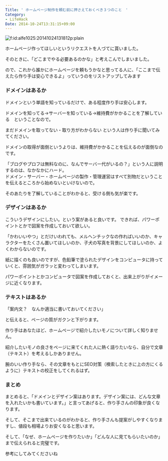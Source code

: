 ```yaml
---
Title: ' ホームページ制作を頼む前に押さえておくべき３つのこと　'
Category:
- LifeHack
Date: 2014-10-24T13:31:15+09:00
---
```



<span ><img src="https://cdn-ak.f.st-hatena.com/images/fotolife/a/alfe1025/20141024/20141024131812.png" alt="f:id:alfe1025:20141024131812p:plain" title="f:id:alfe1025:20141024131812p:plain" class="hatena-fotolife" itemprop="image"></span>

ホームページ作ってほしいというリクエストを人づてに貰いました。

そのときに、「どこまでやる必要あるのかな」と考えこんでしまいました。

ので、これから誰かにホームページを頼もうかなと思ってる人に、「ここまで伝えたら作り手は安心できるよ」っていうのをリストアップしてみます


###  ドメインはあるか

ドメインという単語を知っているだけで、ある程度作り手は安心します。

ドメインを知ってる→サーバーを知っている→維持費がかかることを了解している　ということなので。

  

まだドメインを取ってない・取り方がわからない という人は作り手に聞いてみてください。

ドメインの取得が面倒というよりは、維持費がかかることを伝えるのが面倒なのです。


「ブログやプロフは無料なのに、なんでサーバー代がいるの？」という人に説明するのは、なかなかにハード。  
ドメイン・サーバー・ホームページの製作・管理運営はすべて別物だということを伝えるところから始めないといけないので。  

そのあたりを了解していることがわかると、受ける側も気が楽です。



### デザインはあるか

こういうデザインにしたい。という案があると良いです。
  できれば、パワーポイントとかで図案を作成しておいて欲しい。

「かわいいやつ」とだけいわれても、メルヘンチックなの作ればいいのか、キャラクターをたくさん置いてほしいのか、子犬の写真を背景にしてほしいのか、よくわからないのです。

紙に描くのも良いのですが、色鉛筆で塗られたデザインをコンピュータに持っていくと、雰囲気がガラッと変わってしまいます。

パワーポイントとかコンピュータで図案を作成しておくと、出来上がりがイメージに近くなります。

### テキストはあるか

「案内文？　なんか適当に書いておいてください」

と伝えると、ページの質がガクンと下がります。


作り手はあなたほど、ホームページで紹介したいモノについて詳しく知りません。

紹介したいモノの良さをページに来てくれた人に熱く語りたいなら、自分で文章（テキスト）を考えるしかありません。

腕のいい作り手なら、その文章をもとにSEO対策（検索したときに上の方にくるように）テキストの校正をしてくれるはず。


### まとめ
まとめると、「ドメインとデザイン案はあります。デザイン案には、どんな文章を入れたいかも書いています。」と言ってあげると、作り手さんの印象が良くなります。

そして、そこまで出来ているのがわかると、作り手さんも提案がしやすくなりますし、値段も相場よりお安くなると思います。

そして、「なぜ、ホームページを作りたいか」「どんな人に見てもらいたいのか」まで伝えられると完璧です。

参考にしてみてくださいね
